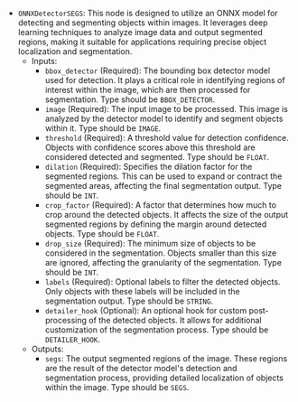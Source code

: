 - `ONNXDetectorSEGS`: This node is designed to utilize an ONNX model for detecting and segmenting objects within images. It leverages deep learning techniques to analyze image data and output segmented regions, making it suitable for applications requiring precise object localization and segmentation.
    - Inputs:
        - `bbox_detector` (Required): The bounding box detector model used for detection. It plays a critical role in identifying regions of interest within the image, which are then processed for segmentation. Type should be `BBOX_DETECTOR`.
        - `image` (Required): The input image to be processed. This image is analyzed by the detector model to identify and segment objects within it. Type should be `IMAGE`.
        - `threshold` (Required): A threshold value for detection confidence. Objects with confidence scores above this threshold are considered detected and segmented. Type should be `FLOAT`.
        - `dilation` (Required): Specifies the dilation factor for the segmented regions. This can be used to expand or contract the segmented areas, affecting the final segmentation output. Type should be `INT`.
        - `crop_factor` (Required): A factor that determines how much to crop around the detected objects. It affects the size of the output segmented regions by defining the margin around detected objects. Type should be `FLOAT`.
        - `drop_size` (Required): The minimum size of objects to be considered in the segmentation. Objects smaller than this size are ignored, affecting the granularity of the segmentation. Type should be `INT`.
        - `labels` (Required): Optional labels to filter the detected objects. Only objects with these labels will be included in the segmentation output. Type should be `STRING`.
        - `detailer_hook` (Optional): An optional hook for custom post-processing of the detected objects. It allows for additional customization of the segmentation process. Type should be `DETAILER_HOOK`.
    - Outputs:
        - `segs`: The output segmented regions of the image. These regions are the result of the detector model's detection and segmentation process, providing detailed localization of objects within the image. Type should be `SEGS`.
